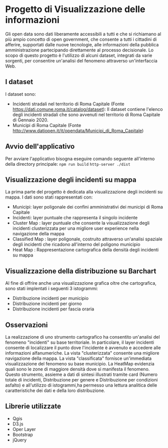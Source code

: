 # Progetto di Visualizzazione delle informazioni 
Gli open data sono dati liberamente accessibili a tutti e che si richiamano al più ampio concetto di open government, che consente a tutti i cittadini di afferire, supportati dalle nuove tecnologie, alle informazioni della pubblica amministrazione partecipando direttamente al processo decisionale.
Lo scopo di questo progetto è l'utilizzo di alcuni dataset, integrati da varie sorgenti, per consentire un'analisi del fenomeno attraverso un'interfaccia Web.


## I dataset 
I dataset sono:
* Incidenti stradali nel territorio di Roma Capitale (Fonte https://dati.comune.roma.it/catalog/dataset): Il dataset contiene l'elenco degli incidenti stradali che sono avvenuti nel territorio di Roma Capitale di Gennaio 2020.
* Municipi di Roma Capitale (Fonte http://www.datiopen.it/it/opendata/Municipi_di_Roma_Capitale)


## Avvio dell'applicativo
Per avviare l'applicativo bisogna eseguire comando seguente all'interno della directory principale:
	`npm run build`
    `http-server ./dist`


## Visualizzazione degli incidenti su mappa
La prima parte del progetto è dedicata alla visualizzazione degli incidenti su mappa. I dati sono stati rappresentati con:
* Municipi: layer poligonale dei confini amministrativi dei municipi di Roma Capitale
* Incidenti: layer puntuale che rappresenta il singolo incidente
* Cluster Map : layer puntuale che consente la visualizzazione degli incidenti clusterizzata per una migliore user experience nella navigazione della mappa
* Classified Map : layer poligonale, costruito attraverso un'analisi spaziale degli incidenti che ricadono all'interno del poligono municipio
* Heat Map : Rappresentazione cartografica della densità degli incidenti su mappa


## Visualizzazione della distribuzione su Barchart
Al fine di offrire anche una visualizzazione grafica oltre che cartografica, sono stati implentati i seguenti 3 istogrammi:
* Distribuzione incidenti per municipio
* Distribuzione incidenti per giorno
* Distribuzione incidenti per fascia oraria


## Osservazioni
La realizzazione di uno strumento cartografico ha consentito un'analisi del fenomeno "incidenti" su base territoriale. In particolare, il layer incidenti consente di localizzare il punto dove l'incidente è avvenuto e accedere alle informazioni alfanumeriche. 
La vista "clusterizzata" consente una migliore navigazione della mappa. La vista "classificata" fornisce un'immediata visualizzazione del fenomeno su base municipio. 
La HeatMap evidenzia quali sono le zone di maggiore densità dove si manifesta il fenomeno.
Questo strumento, assieme a dati di sintesi illustrati tramite card (Numero totale di incidenti, Distribuzione per genere e Distribuzione per condizioni asfalto) e all'utilizzo di istogrammi,ha permesso una lettura analitica delle caratteristiche dei dati e della loro distribuzione. 


## Librerie utilizzate
* Qgis
* D3.js
* Oper Layer
* Bootstrap
* jQuery

